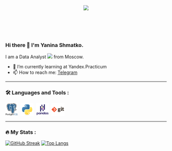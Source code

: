 
<div id="header" align="center">
<img src="https://media.giphy.com/media/13HgwGsXF0aiGY/giphy.gif" width="300"/>
  <h1>
  <img src="https://komarev.com/ghpvc/?username=yaninashmatko&style=flat-square&color=blue" alt=""/>
    </h1>
</div>

### Hi there 👋 I'm Yanina Shmatko. 
I am a Data Analyst <img src="https://media.giphy.com/media/WUlplcMpOCEmTGBtBW/giphy.gif" width="30"> from Moscow.


- 🌱 I’m currently learning at Yandex.Practicum
- 📫 How to reach me: [Telegram](https://t.me/yaninashmatko)
---

### :hammer_and_wrench: Languages and Tools :
<div>
  <img src="https://github.com/devicons/devicon/blob/master/icons/postgresql/postgresql-original-wordmark.svg" title="Postgresql" alt="Postgresql" width="40" height="40"/>&nbsp;
  <img src="https://github.com/devicons/devicon/blob/master/icons/python/python-original.svg" title="Python" alt="Python" width="40" height="40"/>&nbsp;
  <img src="https://github.com/devicons/devicon/blob/master/icons/pandas/pandas-original-wordmark.svg" title="Pandas" alt="Pandas" width="40" height="40"/>&nbsp;
  <img src="https://github.com/devicons/devicon/blob/master/icons/git/git-original-wordmark.svg" title="Git" **alt="Git" width="40" height="40"/>
</div>

---

### :fire: My Stats :
[![GitHub Streak](http://github-readme-streak-stats.herokuapp.com?user=yaninashmatko&theme=dark&background=000000)](https://git.io/streak-stats)
[![Top Langs](https://github-readme-stats.vercel.app/api/top-langs/?username=yaninashmatko&layout=compact)](https://github.com/anuraghazra/github-readme-stats)
